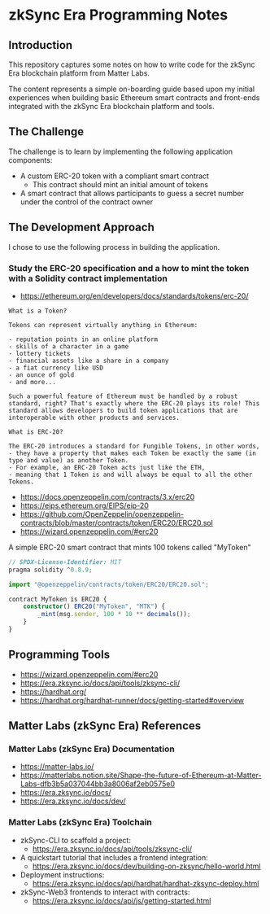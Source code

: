 # zkSync Era Programming Notes

## Introduction

This repository captures some notes on how to write code for the zkSync Era blockchain platform from Matter Labs.

The content represents a simple on-boarding guide based upon my initial experiences when building basic Ethereum smart contracts and front-ends integrated with the zkSync Era blockchain platform and tools.

## The Challenge

The challenge is to learn by implementing the following application components:

- A custom ERC-20 token with a compliant smart contract
  - This contract should mint an initial amount of tokens 
- A smart contract that allows participants to guess a secret number under the control of the contract owner

## The Development Approach

I chose to use the following process in building the application.

### Study the ERC-20 specification and a how to mint the token with a Solidity contract implementation
- https://ethereum.org/en/developers/docs/standards/tokens/erc-20/

```
What is a Token?

Tokens can represent virtually anything in Ethereum:

- reputation points in an online platform
- skills of a character in a game
- lottery tickets
- financial assets like a share in a company
- a fiat currency like USD
- an ounce of gold
- and more...

Such a powerful feature of Ethereum must be handled by a robust standard, right? That's exactly where the ERC-20 plays its role! This standard allows developers to build token applications that are interoperable with other products and services.

What is ERC-20?

The ERC-20 introduces a standard for Fungible Tokens, in other words, 
- they have a property that makes each Token be exactly the same (in type and value) as another Token. 
- For example, an ERC-20 Token acts just like the ETH, 
- meaning that 1 Token is and will always be equal to all the other Tokens.
```

- https://docs.openzeppelin.com/contracts/3.x/erc20
- https://eips.ethereum.org/EIPS/eip-20
- https://github.com/OpenZeppelin/openzeppelin-contracts/blob/master/contracts/token/ERC20/ERC20.sol
- https://wizard.openzeppelin.com/#erc20

A simple ERC-20 smart contract that mints 100 tokens called "MyToken"

```typescript
// SPDX-License-Identifier: MIT
pragma solidity ^0.8.9;

import "@openzeppelin/contracts/token/ERC20/ERC20.sol";

contract MyToken is ERC20 {
    constructor() ERC20("MyToken", "MTK") {
        _mint(msg.sender, 100 * 10 ** decimals());
    }
}
```

## Programming Tools
- https://wizard.openzeppelin.com/#erc20
- https://era.zksync.io/docs/api/tools/zksync-cli/
- https://hardhat.org/
- https://hardhat.org/hardhat-runner/docs/getting-started#overview


## Matter Labs (zkSync Era) References

### Matter Labs (zkSync Era) Documentation
- https://matter-labs.io/
- https://matterlabs.notion.site/Shape-the-future-of-Ethereum-at-Matter-Labs-dfb3b5a037044bb3a8006af2eb0575e0
- https://era.zksync.io/docs/
- https://era.zksync.io/docs/dev/

### Matter Labs (zkSync Era) Toolchain

- zkSync-CLI to scaffold a project: 
  - https://era.zksync.io/docs/api/tools/zksync-cli/
- A quickstart tutorial that includes a frontend integration: 
  - https://era.zksync.io/docs/dev/building-on-zksync/hello-world.html
- Deployment instructions: 
  - https://era.zksync.io/docs/api/hardhat/hardhat-zksync-deploy.html
- zkSync-Web3 frontends to interact with contracts: 
  - https://era.zksync.io/docs/api/js/getting-started.html
